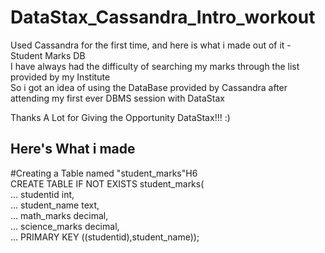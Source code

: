 # DataStax_Cassandra_Intro_workout
Used Cassandra for the first time, and here is what i made out of it - Student Marks DB<br />
I have always had the difficulty of searching my marks through the list provided by my Institute<br />
So i got an idea of using the DataBase provided by Cassandra after attending my first ever DBMS session with DataStax<br />

Thanks A Lot for Giving the Opportunity DataStax!!! :)<br />

Here's What i made
-------------------------------------------------------------
#Creating a Table named "student_marks"H6<br />
CREATE TABLE IF NOT EXISTS student_marks(<br />
  ... studentid int,<br />
  ... student_name text,<br />
  ... math_marks decimal,<br />
  ... science_marks decimal,<br />
  ... PRIMARY KEY ((studentid),student_name));<br />
